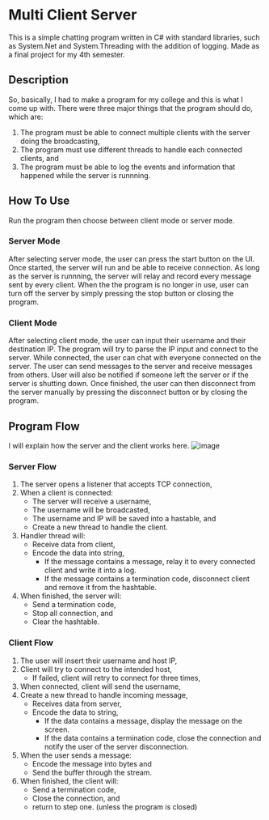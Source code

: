 # Multi Client Server
  This is a simple chatting program written in C# with standard libraries, such as System.Net and System.Threading with the addition of logging. Made as a final project for my 4th semester.

## Description
So, basically, I had to make a program for my college and this is what I come up with. There were three major things that the program should do, which are:
1.  The program must be able to connect multiple clients with the server doing the broadcasting,
2.  The program must use different threads to handle each connected clients, and
3.  The program must be able to log the events and information that happened while the server is runnning.

## How To Use
  Run the program then choose between client mode or server mode.
### Server Mode
  After selecting server mode, the user can press the start button on the UI. Once started, the server will run and be able to receive connection. As long as the server is runnning, the server will relay and record every message sent by every client. When the the program is no longer in use, user can turn off the server by simply pressing the stop button or closing the program.
### Client Mode
  After selecting client mode, the user can input their username and their destination IP. The program will try to parse the IP input and connect to the server. While connected, the user can chat with everyone connected on the server. The user can send messages to the server and receive messages from others. User will also be notified if someone left the server or if the server is shutting down. Once finished, the user can then disconnect from the server manually by pressing the disconnect button or by closing the program.

## Program Flow
  I will explain how the server and the client works here.
![image](https://user-images.githubusercontent.com/63572694/124799956-4cf69080-df7f-11eb-8e2e-93658d99b491.png)
### Server Flow
1.  The server opens a listener that accepts TCP connection,
2.  When a client is connected:
    - The server will receive a username,
    - The username will be broadcasted,
    - The username and IP will be saved into a hastable, and
    - Create a new thread to handle the client.
3. Handler thread will:
   - Receive data from client,
   - Encode the data into string,
     - If the message contains a message, relay it to every connected client and write it into a log.
     - If the message contains a termination code, disconnect client and remove it from the hashtable.
4. When finished, the server will:
   - Send a termination code,
   - Stop all connection, and
   - Clear the hashtable.

### Client Flow
1.  The user will insert their username and host IP,
2.  Client will try to connect to the intended host,
    - If failed, client will retry to connect for three times,
3.  When connected, client will send the username,
4.  Create a new thread to handle incoming message,
    - Receives data from server,
    - Encode the data to string,
      - If the data contains a message, display the message on the screen.
      - If the data contains a termination code, close the connection and notify the user of the server disconnection.
5.  When the user sends a message:
    - Encode the message into bytes and
    - Send the buffer through the stream.
6. When finished, the client will:
   - Send a termination code,
   - Close the connection, and
   - return to step one. (unless the program is closed)
